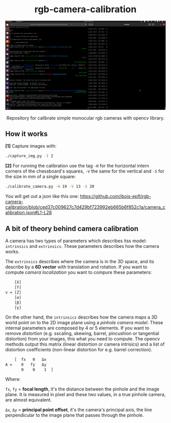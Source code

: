 
<h1 align="center">rgb-camera-calibration</h1>

<p align="center">
    <img src="./calibcalib.gif" width="600">
</p>

<p align="center">
    Repository for calibrate simple monocular rgb cameras with opencv library.
</p>

</b>

## How it works

**[1]** Capture images with:
```bash
./capture_img.py -I 2
```

**[2]** For running the calibration use the tag `-H` for the horizontal intern corners of the chessboard's squares, `-V` the same for the vertical and `-S` for the size in mm of a single square:
```bash
./calibrate_camera.py -H 19 -V 13 -S 20
```
You will get out a json like this one:
https://github.com/ibois-epfl/rgb-camera-calibration/blob/ced37c009627c7d429bf723992eb665b6f852c1a/camera_calibration.json#L1-L28

## A bit of theory behind camera calibration

A camera has two types of parameters which describes itss model: `intrinsics` and `extrinsics`. These parameters describes how the camera works.

The `extrinsics` describes where the camera is in the 3D space, and its describe by a **6D vector** with translation and rotation. If you want to compute *camera localization* you want to compure these parameters:

```
    [X]
    [Y]
v = [Z]
    [α]
    [β]
    [γ]
``` 

On the other hand, the `intrinsics` describes how the camera maps a 3D world point on to the 2D image plane using a *pinhole camera model*. These internal parameters are composed by 4 or 5 elements. If you want to remove *distortion* (e.g. sscaling, skewing, barrel, pincushion or tangential distortion) from your images, this what you need to compute. The opencv methods output this matrix (linear distortion or camera intrisics) and a list of distortion coefficients (non-linear distortion for e.g. barrel correction).

```
    [  fx   0   Δx   
A =    0   fy   Δy
       0    0    1  ]    
```
Where:

`fx`, `fy` = **focal length**, it's the distance between the pinhole and the image plane. It is measured in pixel and these two values, in a true pinhole camera, are almost equivalent. 

`Δx`, `Δy` = **principal point offset**, it's the camera's principal axis, the line perpendicular to the image plane that passes through the pinhole.

